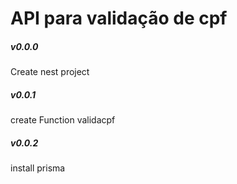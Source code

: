 # API para validação de cpf

##### v0.0.0
Create nest project

##### v0.0.1
create Function validacpf 

##### v0.0.2
install prisma